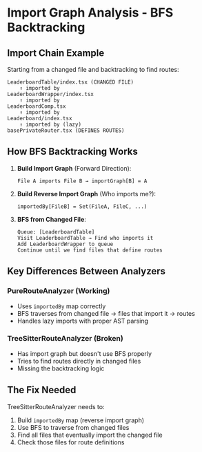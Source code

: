 # Import Graph Analysis - BFS Backtracking

## Import Chain Example

Starting from a changed file and backtracking to find routes:

```
LeaderboardTable/index.tsx (CHANGED FILE)
    ↑ imported by
LeaderboardWrapper/index.tsx
    ↑ imported by  
LeaderboardComp.tsx
    ↑ imported by
Leaderboard/index.tsx
    ↑ imported by (lazy)
basePrivateRouter.tsx (DEFINES ROUTES)
```

## How BFS Backtracking Works

1. **Build Import Graph** (Forward Direction):
   ```
   File A imports File B → importGraph[B] = A
   ```

2. **Build Reverse Import Graph** (Who imports me?):
   ```
   importedBy[FileB] = Set(FileA, FileC, ...)
   ```

3. **BFS from Changed File**:
   ```
   Queue: [LeaderboardTable]
   Visit LeaderboardTable → Find who imports it
   Add LeaderboardWrapper to queue
   Continue until we find files that define routes
   ```

## Key Differences Between Analyzers

### PureRouteAnalyzer (Working)
- Uses `importedBy` map correctly
- BFS traverses from changed file → files that import it → routes
- Handles lazy imports with proper AST parsing

### TreeSitterRouteAnalyzer (Broken)
- Has import graph but doesn't use BFS properly
- Tries to find routes directly in changed files
- Missing the backtracking logic

## The Fix Needed

TreeSitterRouteAnalyzer needs to:
1. Build `importedBy` map (reverse import graph)
2. Use BFS to traverse from changed files
3. Find all files that eventually import the changed file
4. Check those files for route definitions